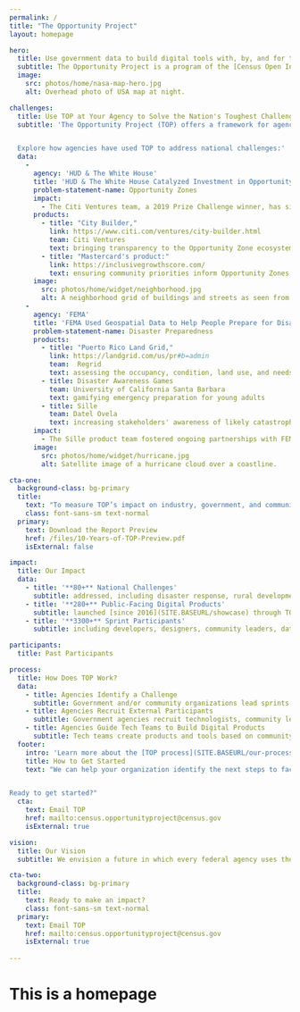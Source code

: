 ```yaml
---
permalink: /
title: "The Opportunity Project"
layout: homepage

hero:
  title: Use government data to build digital tools with, by, and for the people.
  subtitle: The Opportunity Project is a program of the [Census Open Innovation Labs](https://coil.census.gov/) at the U.S. Census Bureau.
  image:
    src: photos/home/nasa-map-hero.jpg
    alt: Overhead photo of USA map at night.

challenges:
  title: Use TOP at Your Agency to Solve the Nation's Toughest Challenges
  subtitle: 'The Opportunity Project (TOP) offers a framework for agencies to facilitate collaboration between technologists and community advocates in order to rapidly design digital solutions for the public good.


  Explore how agencies have used TOP to address national challenges:'
  data:
    -
      agency: 'HUD & The White House'
      title: 'HUD & The White House Catalyzed Investment in Opportunity Zones'
      problem-statement-name: Opportunity Zones
      impact:
        - The Citi Ventures team, a 2019 Prize Challenge winner, has since participated in two additional sprints, continuing to build out the City Builder product by adding datasets and features
      products:
        - title: "City Builder,"
          link: https://www.citi.com/ventures/city-builder.html
          team: Citi Ventures
          text: bringing transparency to the Opportunity Zone ecosystem for public and private investment
        - title: "Mastercard's product:"
          link: https://inclusivegrowthscore.com/
          text: ensuring community priorities inform Opportunity Zones strategies employed by decision-makers
      image:
        src: photos/home/widget/neighborhood.jpg
        alt: A neighborhood grid of buildings and streets as seen from above.
    -
      agency: 'FEMA'
      title: 'FEMA Used Geospatial Data to Help People Prepare for Disasters'
      problem-statement-name: Disaster Preparedness
      products:
        - title: "Puerto Rico Land Grid,"
          link: https://landgrid.com/us/pr#b=admin
          team:  Regrid
          text: assessing the occupancy, condition, land use, and needs of all 1.5 million properties in Puerto Rico
        - title: Disaster Awareness Games
          team: University of California Santa Barbara
          text: gamifying emergency preparation for young adults
        - title: Sille
          team: Datel Ovela
          text: increasing stakeholders' awareness of likely catastrophic structural failure in their areas
      impact: 
        - The Sille product team fostered ongoing partnerships with FEMA, as well as with the Puerto Rican and NYC governments
      image:
        src: photos/home/widget/hurricane.jpg
        alt: Satellite image of a hurricane cloud over a coastline.

cta-one:
  background-class: bg-primary
  title:
    text: "To measure TOP’s impact on industry, government, and communities nationwide, our team has been gathering testimonials and impact data from past TOP participants. The full TOP impact report will be released in late 2025, so please stay tuned!<br><br>Read a sneak peek of the report:"
    class: font-sans-sm text-normal
  primary:
    text: Download the Report Preview
    href: /files/10-Years-of-TOP-Preview.pdf
    isExternal: false

impact:
  title: Our Impact
  data:
    - title: '**80+** National Challenges'
      subtitle: addressed, including disaster response, rural development, the opioid crisis, [and more](SITE.BASEURL/sprints)
    - title: '**280+** Public-Facing Digital Products'
      subtitle: launched [since 2016](SITE.BASEURL/showcase) through TOP’s 12-week technology development sprints
    - title: '**3300+** Sprint Participants'
      subtitle: including developers, designers, community leaders, data & policy experts, students, and government agencies

participants:
  title: Past Participants

process:
  title: How Does TOP Work?
  data:
    - title: Agencies Identify a Challenge
      subtitle: Government and/or community organizations lead sprints and identify pressing, public-facing issues.
    - title: Agencies Recruit External Participants
      subtitle: Government agencies recruit technologists, community leaders, and data experts to participate in a 12-week sprint challenge.
    - title: Agencies Guide Tech Teams to Build Digital Products
      subtitle: Tech teams create products and tools based on community feedback. User research and exploration are important steps during this process. Tech teams include industry start-ups, technologists from outside the government, and university students.
  footer:
    intro: 'Learn more about the [TOP process](SITE.BASEURL/our-process).'
    title: How to Get Started
    text: "We can help your organization identify the next steps to facilitate a successful TOP sprint. If your agency is interested in using the TOP framework to address national challenges, please [email us](mailto:census.opportunityproject@census.gov). A member of the TOP team will be in touch within one week.


Ready to get started?"
  cta:
    text: Email TOP
    href: mailto:census.opportunityproject@census.gov
    isExternal: true

vision:
  title: Our Vision
  subtitle: We envision a future in which every federal agency uses the TOP model. We're empowering you with the tools you need to lead open innovation.

cta-two:
  background-class: bg-primary
  title: 
    text: Ready to make an impact?
    class: font-sans-sm text-normal
  primary:
    text: Email TOP
    href: mailto:census.opportunityproject@census.gov
    isExternal: true
        
---
```


# This is a homepage
